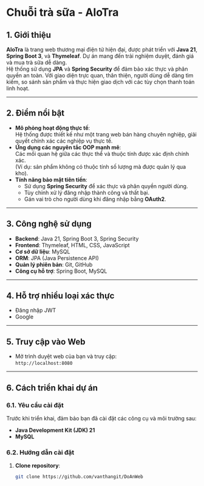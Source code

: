 # Chuỗi trà sữa - AloTra

## 1. Giới thiệu
**AloTra** là trang web thương mại điện tử hiện đại, được phát triển với **Java 21**, **Spring Boot 3**, và **Thymeleaf**. Dự án mang đến trải nghiệm duyệt, đánh giá và mua trà sữa dễ dàng.  
Hệ thống sử dụng **JPA** và **Spring Security** để đảm bảo xác thực và phân quyền an toàn. Với giao diện trực quan, thân thiện, người dùng dễ dàng tìm kiếm, so sánh sản phẩm và thực hiện giao dịch với các tùy chọn thanh toán linh hoạt.

---

## 2. Điểm nổi bật
- **Mô phỏng hoạt động thực tế**:  
  Hệ thống được thiết kế như một trang web bán hàng chuyên nghiệp, giải quyết chính xác các nghiệp vụ thực tế.  
- **Ứng dụng các nguyên tắc OOP mạnh mẽ**:  
  Các mối quan hệ giữa các thực thể và thuộc tính được xác định chính xác.  
  (Ví dụ: sản phẩm không có thuộc tính số lượng mà được quản lý qua kho).  
- **Tính năng bảo mật tiên tiến**:
  - Sử dụng **Spring Security** để xác thực và phân quyền người dùng.
  - Tùy chỉnh xử lý đăng nhập thành công và thất bại.
  - Gán vai trò cho người dùng khi đăng nhập bằng **OAuth2**.

---

## 3. Công nghệ sử dụng
- **Backend**: Java 21, Spring Boot 3, Spring Security
- **Frontend**: Thymeleaf, HTML, CSS, JavaScript
- **Cơ sở dữ liệu**: MySQL
- **ORM**: JPA (Java Persistence API)
- **Quản lý phiên bản**: Git, GitHub
- **Công cụ hỗ trợ**: Spring Boot, MySQL

---

## 4. Hỗ trợ nhiều loại xác thực
- Đăng nhập JWT
- Google

---

## 5. Truy cập vào Web
- Mở trình duyệt web của bạn và truy cập:  
  `http://localhost:8080`

---

## 6. Cách triển khai dự án
### 6.1. Yêu cầu cài đặt
Trước khi triển khai, đảm bảo bạn đã cài đặt các công cụ và môi trường sau:
- **Java Development Kit (JDK) 21**
- **MySQL**

### 6.2. Hướng dẫn cài đặt
1. **Clone repository**:  
   ```bash
   git clone https://github.com/vanthangit/DoAnWeb
